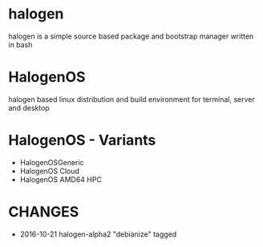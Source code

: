 # halogen
halogen is a simple source based package and bootstrap manager written in bash
# HalogenOS
halogen based linux distribution and build environment for terminal, server and desktop
# HalogenOS - Variants
* HalogenOSGeneric
* HalogenOS Cloud
* HalogenOS AMD64 HPC


# CHANGES
* 2016-10-21 halogen-alpha2 "debianize" tagged
